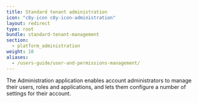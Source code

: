 ```yaml
---
title: Standard tenant administration
icon: "c8y-icon c8y-icon-administration"
layout: redirect
type: root
bundle: standard-tenant-management
section:
  - platform_administration
weight: 10
aliases:
  - /users-guide/user-and-permissions-management/
---
```


The Administration application enables account administrators to manage their users, roles and applications, and lets them configure a number of settings for their account.
